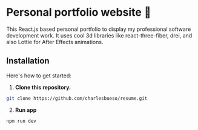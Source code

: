 # Personal portfolio website 🤑

This React.js based personal portfolio to display my professional software development work. It uses cool 3d libraries like react-three-fiber, drei, and also Lottie for After Effects animations.


## Installation

Here's how to get started:

1. **Clone this repository.**
```bash
git clone https://github.com/charlesbueso/resume.git
```

2. **Run app**
```bash
npm run dev
```